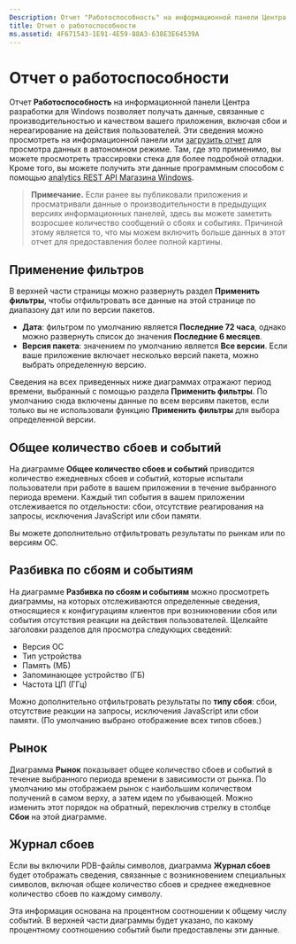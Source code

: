 ```yaml
---
Description: Отчет "Работоспособность" на информационной панели Центра разработки для Windows позволяет получать данные, связанные с производительностью и качеством вашего приложения, включая сбои и нереагирование на действия пользователей.
title: Отчет о работоспособности
ms.assetid: 4F671543-1E91-4E59-88A3-638E3E64539A
---
```


# Отчет о работоспособности


Отчет **Работоспособность** на информационной панели Центра разработки для Windows позволяет получать данные, связанные с производительностью и качеством вашего приложения, включая сбои и нереагирование на действия пользователей. Эти сведения можно просмотреть на информационной панели или [загрузить отчет](download-analytic-reports.md) для просмотра данных в автономном режиме. Там, где это применимо, вы можете просмотреть трассировки стека для более подробной отладки. Кроме того, вы можете получить эти данные программным способом с помощью [analytics REST API Магазина Windows](../monetize/access-analytics-data-using-windows-store-services.md).

> **Примечание.**  Если ранее вы публиковали приложения и просматривали данные о производительности в предыдущих версиях информационных панелей, здесь вы можете заметить возросшее количество сообщений о сбоях и событиях. Причиной этому является то, что мы можем включить больше данных в этот отчет для предоставления более полной картины.

## Применение фильтров


В верхней части страницы можно развернуть раздел **Применить фильтры**, чтобы отфильтровать все данные на этой странице по диапазону дат или по версии пакетов.

-   **Дата**: фильтром по умолчанию является **Последние 72 часа**, однако можно развернуть список до значения **Последние 6 месяцев**.
-   **Версия пакета**: значением по умолчанию является **Все версии**. Если ваше приложение включает несколько версий пакета, можно выбрать определенную версию.

Сведения на всех приведенных ниже диаграммах отражают период времени, выбранный с помощью раздела **Применить фильтры**. По умолчанию сюда включены данные по всем версиям пакетов, если только вы не использовали функцию **Применить фильтры** для выбора определенной версии.

## Общее количество сбоев и событий


На диаграмме **Общее количество сбоев и событий** приводится количество ежедневных сбоев и событий, которые испытали пользователи при работе в вашем приложении в течение выбранного периода времени. Каждый тип события в вашем приложении отслеживается по отдельности: сбои, отсутствие реагирования на запросы, исключения JavaScript или сбои памяти.

Вы можете дополнительно отфильтровать результаты по рынкам или по версиям ОС.

## Разбивка по сбоям и событиям


На диаграмме **Разбивка по сбоям и событиям** можно просмотреть диаграммы, на которых отслеживаются определенные сведения, относящиеся к конфигурациям клиентов при возникновении сбоя или события отсутствия реакции на действия пользователей. Щелкайте заголовки разделов для просмотра следующих сведений:

-   Версия ОС
-   Тип устройства
-   Память (МБ)
-   Запоминающее устройство (ГБ)
-   Частота ЦП (ГГц)

Можно дополнительно отфильтровать результаты по **типу сбоя**: сбои, отсутствие реакции на запросы, исключения JavaScript или сбои памяти. (По умолчанию выбрано отображение всех типов сбоев.)

## Рынок


Диаграмма **Рынок** показывает общее количество сбоев и событий в течение выбранного периода времени в зависимости от рынка. По умолчанию мы отображаем рынок с наибольшим количеством получений в самом верху, а затем идем по убывающей. Можно изменить этот порядок на обратный, переключив стрелку в столбце **Сбои** на этой диаграмме.

## Журнал сбоев


Если вы включили PDB-файлы символов, диаграмма **Журнал сбоев** будет отображать сведения, связанные с возникновением специальных символов, включая общее количество сбоев и среднее ежедневное количество сбоев по каждому символу.

Эта информация основана на процентном соотношении к общему числу событий. В верхней части диаграммы будет указано, по какому процентному соотношению событий были предоставлены эти данные.

 

 


<!--HONumber=Mar16_HO1-->


